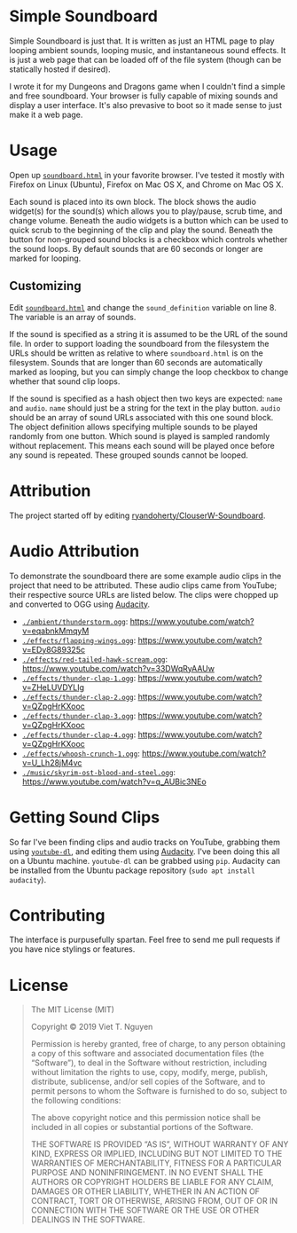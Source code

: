 # Simple Soundboard

Simple Soundboard is just that.  It is written as just an HTML page to play looping ambient sounds, looping music, and instantaneous sound effects.  It is just a web page that can be loaded off of the file system (though can be statically hosted if desired).

I wrote it for my Dungeons and Dragons game when I couldn't find a simple and free soundboard.  Your browser is fully capable of mixing sounds and display a user interface.  It's also prevasive to boot so it made sense to just make it a web page.

# Usage

Open up [`soundboard.html`](./soundboard.html) in your favorite browser.  I've tested it mostly with Firefox on Linux (Ubuntu), Firefox on Mac OS X, and Chrome on Mac OS X.

Each sound is placed into its own block.  The block shows the audio widget(s) for the sound(s) which allows you to play/pause, scrub time, and change volume. Beneath the audio widgets is a button which can be used to quick scrub to the beginning of the clip and play the sound.  Beneath the button for non-grouped sound blocks is a checkbox which controls whether the sound loops.  By default sounds that are 60 seconds or longer are marked for looping.

## Customizing

Edit [`soundboard.html`](./soundboard.html) and change the `sound_definition` variable on line 8.  The variable is an array of sounds.

If the sound is specified as a string it is assumed to be the URL of the sound file.  In order to support loading the soundboard from the filesystem the URLs should be written as relative to where `soundboard.html` is on the filesystem.  Sounds that are longer than 60 seconds are automatically marked as looping, but you can simply change the loop checkbox to change whether that sound clip loops.

If the sound is specified as a hash object then two keys are expected: `name` and `audio`.  `name` should just be a string for the text in the play button.  `audio` should be an array of sound URLs associated with this one sound block.  The object definition allows specifying multiple sounds to be played randomly from one button.  Which sound is played is sampled randomly without replacement.  This means each sound will be played once before any sound is repeated.  These grouped sounds cannot be looped.

# Attribution

The project started off by editing [ryandoherty/ClouserW-Soundboard](https://github.com/ryandoherty/ClouserW-Soundboard).

# Audio Attribution

To demonstrate the soundboard there are some example audio clips in the project that need to be attributed.  These audio clips came from YouTube; their respective source URLs are listed below.  The clips were chopped up and converted to OGG using [Audacity](https://www.audacityteam.org/).

- [`./ambient/thunderstorm.ogg`](./ambient/thunderstorm.ogg): <https://www.youtube.com/watch?v=eqabnkMmqyM>
- [`./effects/flapping-wings.ogg`](./effects/flapping-wings.ogg): <https://www.youtube.com/watch?v=EDy8G89325c>
- [`./effects/red-tailed-hawk-scream.ogg`](./effects/red-tailed-hawk-scream.ogg): <https://www.youtube.com/watch?v=33DWqRyAAUw>
- [`./effects/thunder-clap-1.ogg`](./effects/thunder-clap-1.ogg): <https://www.youtube.com/watch?v=ZHeLUVDYLIg>
- [`./effects/thunder-clap-2.ogg`](./effects/thunder-clap-2.ogg): <https://www.youtube.com/watch?v=QZpgHrKXooc>
- [`./effects/thunder-clap-3.ogg`](./effects/thunder-clap-3.ogg): <https://www.youtube.com/watch?v=QZpgHrKXooc>
- [`./effects/thunder-clap-4.ogg`](./effects/thunder-clap-4.ogg): <https://www.youtube.com/watch?v=QZpgHrKXooc>
- [`./effects/whoosh-crunch-1.ogg`](./effects/whoosh-crunch-1.ogg): <https://www.youtube.com/watch?v=U_Lh28jM4vc>
- [`./music/skyrim-ost-blood-and-steel.ogg`](./music/skyrim-ost-blood-and-steel.ogg): <https://www.youtube.com/watch?v=q_AUBic3NEo>

# Getting Sound Clips

So far I've been finding clips and audio tracks on YouTube, grabbing them using [`youtube-dl`](https://github.com/ytdl-org/youtube-dl), and editing them using [Audacity](https://www.audacityteam.org/).  I've been doing this all on a Ubuntu machine. `youtube-dl` can be grabbed using `pip`.  Audacity can be installed from the Ubuntu package repository (`sudo apt install audacity`).

# Contributing

The interface is purpusefully spartan.  Feel free to send me pull requests if you have nice stylings or features.

# License

> The MIT License (MIT)
>
> Copyright © 2019 Viet T. Nguyen
>
> Permission is hereby granted, free of charge, to any person obtaining a copy of this software and associated documentation files (the “Software”), to deal in the Software without restriction, including without limitation the rights to use, copy, modify, merge, publish, distribute, sublicense, and/or sell copies of the Software, and to permit persons to whom the Software is furnished to do so, subject to the following conditions:
>
> The above copyright notice and this permission notice shall be included in all copies or substantial portions of the Software.
>
> THE SOFTWARE IS PROVIDED “AS IS”, WITHOUT WARRANTY OF ANY KIND, EXPRESS OR IMPLIED, INCLUDING BUT NOT LIMITED TO THE WARRANTIES OF MERCHANTABILITY, FITNESS FOR A PARTICULAR PURPOSE AND NONINFRINGEMENT. IN NO EVENT SHALL THE AUTHORS OR COPYRIGHT HOLDERS BE LIABLE FOR ANY CLAIM, DAMAGES OR OTHER LIABILITY, WHETHER IN AN ACTION OF CONTRACT, TORT OR OTHERWISE, ARISING FROM, OUT OF OR IN CONNECTION WITH THE SOFTWARE OR THE USE OR OTHER DEALINGS IN THE SOFTWARE.
